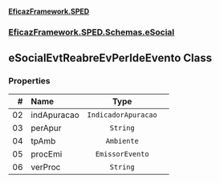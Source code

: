 #### [EficazFramework.SPED](EficazFrameworkSPED.md 'EficazFramework SPED')
### [EficazFramework.SPED.Schemas.eSocial](EficazFramework.SPED.Schemas.eSocial.md 'EficazFramework.SPED.Schemas.eSocial')

## eSocialEvtReabreEvPerIdeEvento Class
### Properties

| # | Name | Type | |
| ---: | :--- | :---: | :--- |
| 02 | indApuracao | `IndicadorApuracao` |  |
| 03 | perApur | `String` |  |
| 04 | tpAmb | `Ambiente` |  |
| 05 | procEmi | `EmissorEvento` |  |
| 06 | verProc | `String` |  |
